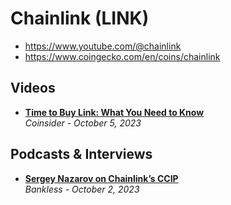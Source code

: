 # Chainlink (LINK)

- https://www.youtube.com/@chainlink
- https://www.coingecko.com/en/coins/chainlink

## Videos
- [**Time to Buy Link: What You Need to Know**](https://www.youtube.com/watch?v=dHRvUcPnzTc)
  <br/>_Coinsider - October 5, 2023_

## Podcasts & Interviews

- [**Sergey Nazarov on Chainlink’s CCIP**](https://www.youtube.com/watch?v=AzQnY0CqHOw)
  <br/>_Bankless - October 2, 2023_
